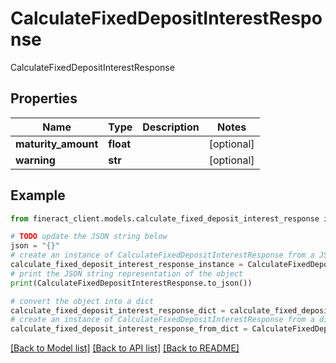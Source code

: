 # CalculateFixedDepositInterestResponse

CalculateFixedDepositInterestResponse

## Properties

Name | Type | Description | Notes
------------ | ------------- | ------------- | -------------
**maturity_amount** | **float** |  | [optional] 
**warning** | **str** |  | [optional] 

## Example

```python
from fineract_client.models.calculate_fixed_deposit_interest_response import CalculateFixedDepositInterestResponse

# TODO update the JSON string below
json = "{}"
# create an instance of CalculateFixedDepositInterestResponse from a JSON string
calculate_fixed_deposit_interest_response_instance = CalculateFixedDepositInterestResponse.from_json(json)
# print the JSON string representation of the object
print(CalculateFixedDepositInterestResponse.to_json())

# convert the object into a dict
calculate_fixed_deposit_interest_response_dict = calculate_fixed_deposit_interest_response_instance.to_dict()
# create an instance of CalculateFixedDepositInterestResponse from a dict
calculate_fixed_deposit_interest_response_from_dict = CalculateFixedDepositInterestResponse.from_dict(calculate_fixed_deposit_interest_response_dict)
```
[[Back to Model list]](../README.md#documentation-for-models) [[Back to API list]](../README.md#documentation-for-api-endpoints) [[Back to README]](../README.md)


